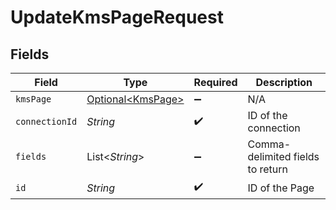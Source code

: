 # UpdateKmsPageRequest


## Fields

| Field                                                | Type                                                 | Required                                             | Description                                          |
| ---------------------------------------------------- | ---------------------------------------------------- | ---------------------------------------------------- | ---------------------------------------------------- |
| `kmsPage`                                            | [Optional\<KmsPage>](../../models/shared/KmsPage.md) | :heavy_minus_sign:                                   | N/A                                                  |
| `connectionId`                                       | *String*                                             | :heavy_check_mark:                                   | ID of the connection                                 |
| `fields`                                             | List\<*String*>                                      | :heavy_minus_sign:                                   | Comma-delimited fields to return                     |
| `id`                                                 | *String*                                             | :heavy_check_mark:                                   | ID of the Page                                       |